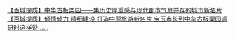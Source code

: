   
[【百城提质】中华古板栗园——集历史厚重感与现代都市气息并存的城市新名片](http://www.dianyue.me/archives/720/4jk0i6qqnegshqe4/)  
[【百城提质】倾情倾力 精细建设 打造中原旅游新名片 宝玉市长到中华古板栗园调研时这样说……](http://www.dianyue.me/archives/278/dirxc4u61lafnfd2/)
